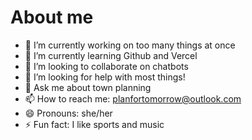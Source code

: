 # About me

- 🔭 I’m currently working on too many things at once
- 🌱 I’m currently learning Github and Vercel
- 👯 I’m looking to collaborate on chatbots
- 🤔 I’m looking for help with most things!
- 💬 Ask me about town planning
- 📫 How to reach me: planfortomorrow@outlook.com
- 😄 Pronouns: she/her
- ⚡ Fun fact: I like sports and music

